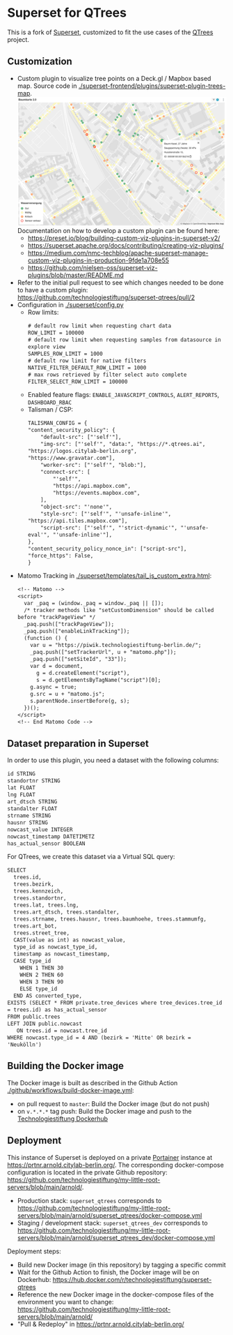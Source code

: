 # Superset for QTrees

This is a fork of [Superset](https://github.com/apache/superset), customized to fit the use cases of the [QTrees](https://qtrees.ai/) project.

## Customization

- Custom plugin to visualize tree points on a Deck.gl / Mapbox based map. Source code in [./superset-frontend/plugins/superset-plugin-trees-map](./superset-frontend/plugins/superset-plugin-trees-map).
  ![Baumkarte 2.0 Screenshot](./screenshots/baumkarte.png)
  Documentation on how to develop a custom plugin can be found here:
  - https://preset.io/blog/building-custom-viz-plugins-in-superset-v2/
  - https://superset.apache.org/docs/contributing/creating-viz-plugins/
  - https://medium.com/nmc-techblog/apache-superset-manage-custom-viz-plugins-in-production-9fde1a708e55
  - https://github.com/nielsen-oss/superset-viz-plugins/blob/master/README.md
- Refer to the initial pull request to see which changes needed to be done to have a custom plugin: https://github.com/technologiestiftung/superset-qtrees/pull/2
- Configuration in [./superset/config.py](./superset/config.py)
  - Row limits:
    ```
    # default row limit when requesting chart data
    ROW_LIMIT = 100000
    # default row limit when requesting samples from datasource in explore view
    SAMPLES_ROW_LIMIT = 1000
    # default row limit for native filters
    NATIVE_FILTER_DEFAULT_ROW_LIMIT = 1000
    # max rows retrieved by filter select auto complete
    FILTER_SELECT_ROW_LIMIT = 100000
    ```
  - Enabled feature flags: `ENABLE_JAVASCRIPT_CONTROLS`, `ALERT_REPORTS`, `DASHBOARD_RBAC`
  - Talisman / CSP:
    ```
    TALISMAN_CONFIG = {
    "content_security_policy": {
        "default-src": ["'self'"],
        "img-src": ["'self'", "data:", "https://*.qtrees.ai", "https://logos.citylab-berlin.org", "https://www.gravatar.com"],
        "worker-src": ["'self'", "blob:"],
        "connect-src": [
            "'self'",
            "https://api.mapbox.com",
            "https://events.mapbox.com",
        ],
        "object-src": "'none'",
        "style-src": ["'self'", "'unsafe-inline'", "https://api.tiles.mapbox.com"],
        "script-src": ["'self'", "'strict-dynamic'", "'unsafe-eval'", "'unsafe-inline'"],
    },
    "content_security_policy_nonce_in": ["script-src"],
    "force_https": False,
    }
    ```
- Matomo Tracking in [./superset/templates/tail_js_custom_extra.html](tail_js_custom_extra.html):
  ```
  <!-- Matomo -->
  <script>
    var _paq = (window._paq = window._paq || []);
    /* tracker methods like "setCustomDimension" should be called before "trackPageView" */
    _paq.push(["trackPageView"]);
    _paq.push(["enableLinkTracking"]);
    (function () {
      var u = "https://piwik.technologiestiftung-berlin.de/";
      _paq.push(["setTrackerUrl", u + "matomo.php"]);
      _paq.push(["setSiteId", "33"]);
      var d = document,
        g = d.createElement("script"),
        s = d.getElementsByTagName("script")[0];
      g.async = true;
      g.src = u + "matomo.js";
      s.parentNode.insertBefore(g, s);
    })();
  </script>
  <!-- End Matomo Code -->
  ```

## Dataset preparation in Superset

In order to use this plugin, you need a dataset with the following columns:

```
id STRING
standortnr STRING
lat FLOAT
lng FLOAT
art_dtsch STRING
standalter FLOAT
strname STRING
hausnr STRING
nowcast_value INTEGER
nowcast_timestamp DATETIMETZ
has_actual_sensor BOOLEAN
```

For QTrees, we create this dataset via a Virtual SQL query:

```
SELECT
  trees.id,
  trees.bezirk,
  trees.kennzeich,
  trees.standortnr,
  trees.lat, trees.lng,
  trees.art_dtsch, trees.standalter,
  trees.strname, trees.hausnr, trees.baumhoehe, trees.stammumfg,
  trees.art_bot,
  trees.street_tree,
  CAST(value as int) as nowcast_value,
  type_id as nowcast_type_id,
  timestamp as nowcast_timestamp,
  CASE type_id
    WHEN 1 THEN 30
    WHEN 2 THEN 60
    WHEN 3 THEN 90
    ELSE type_id
  END AS converted_type,
EXISTS (SELECT * FROM private.tree_devices where tree_devices.tree_id = trees.id) as has_actual_sensor
FROM public.trees
LEFT JOIN public.nowcast
   ON trees.id = nowcast.tree_id
WHERE nowcast.type_id = 4 AND (bezirk = 'Mitte' OR bezirk = 'Neukölln')
```

## Building the Docker image

The Docker image is built as described in the Github Action [./github/workflows/build-docker-image.yml](./github/workflows/build-docker-image.yml):

- on pull request to `master`: Build the Docker image (but do not push)
- on `v.*.*.*` tag push: Build the Docker image and push to the [Technologiestiftung Dockerhub](https://hub.docker.com/r/technologiestiftung/superset-qtrees)

## Deployment

This instance of Superset is deployed on a private [Portainer](https://www.portainer.io/) instance at https://prtnr.arnold.citylab-berlin.org/. The corresponding docker-compose configuration is located in the private Github repository: https://github.com/technologiestiftung/my-little-root-servers/blob/main/arnold/.

- Production stack: `superset_qtrees` corresponds to https://github.com/technologiestiftung/my-little-root-servers/blob/main/arnold/superset_qtrees/docker-compose.yml
- Staging / development stack: `superset_qtrees_dev` corresponds to https://github.com/technologiestiftung/my-little-root-servers/blob/main/arnold/superset_qtrees_dev/docker-compose.yml

Deployment steps:

- Build new Docker image (in this repository) by tagging a specific commit
- Wait for the Github Action to finish, the Docker image will be on Dockerhub: https://hub.docker.com/r/technologiestiftung/superset-qtrees
- Reference the new Docker image in the docker-compose files of the environment you want to change: https://github.com/technologiestiftung/my-little-root-servers/blob/main/arnold/
- "Pull & Redeploy" in https://prtnr.arnold.citylab-berlin.org/
